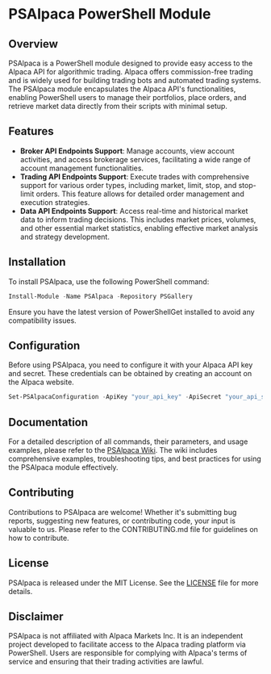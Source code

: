 # PSAlpaca PowerShell Module

## Overview
PSAlpaca is a PowerShell module designed to provide easy access to the Alpaca API for algorithmic trading. Alpaca offers commission-free trading and is widely used for building trading bots and automated trading systems. The PSAlpaca module encapsulates the Alpaca API's functionalities, enabling PowerShell users to manage their portfolios, place orders, and retrieve market data directly from their scripts with minimal setup.

## Features
- **Broker API Endpoints Support**: Manage accounts, view account activities, and access brokerage services, facilitating a wide range of account management functionalities.
- **Trading API Endpoints Support**: Execute trades with comprehensive support for various order types, including market, limit, stop, and stop-limit orders. This feature allows for detailed order management and execution strategies.
- **Data API Endpoints Support**: Access real-time and historical market data to inform trading decisions. This includes market prices, volumes, and other essential market statistics, enabling effective market analysis and strategy development.

## Installation
To install PSAlpaca, use the following PowerShell command:

```powershell
Install-Module -Name PSAlpaca -Repository PSGallery
```

Ensure you have the latest version of PowerShellGet installed to avoid any compatibility issues.

## Configuration
Before using PSAlpaca, you need to configure it with your Alpaca API key and secret. These credentials can be obtained by creating an account on the Alpaca website.

```powershell
Set-PSAlpacaConfiguration -ApiKey "your_api_key" -ApiSecret "your_api_secret" -AlpacaCredential (Get-Credential) -SaveProfile
```

## Documentation
For a detailed description of all commands, their parameters, and usage examples, please refer to the [PSAlpaca Wiki](https://github.com/PowerShellMarketTools/psalpaca/wiki). The wiki includes comprehensive examples, troubleshooting tips, and best practices for using the PSAlpaca module effectively.

## Contributing
Contributions to PSAlpaca are welcome! Whether it's submitting bug reports, suggesting new features, or contributing code, your input is valuable to us. Please refer to the CONTRIBUTING.md file for guidelines on how to contribute.

## License
PSAlpaca is released under the MIT License. See the [LICENSE](https://github.com/PowerShellMarketTools/psalpaca/blob/main/LICENSE) file for more details.

## Disclaimer
PSAlpaca is not affiliated with Alpaca Markets Inc. It is an independent project developed to facilitate access to the Alpaca trading platform via PowerShell. Users are responsible for complying with Alpaca's terms of service and ensuring that their trading activities are lawful.
